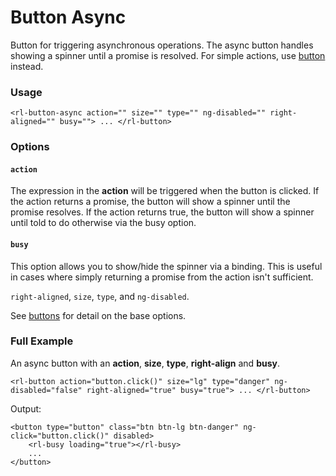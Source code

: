 # Button Async
Button for triggering asynchronous operations. The async button handles showing a spinner until a promise is resolved. For simple actions, use [button](/source/components/button/button.md) instead.

### Usage
```
<rl-button-async action="" size="" type="" ng-disabled="" right-aligned="" busy=""> ... </rl-button>
```
### Options

#### `action`

The expression in the **action** will be triggered when the button is clicked. If the action returns a promise, the button will show a spinner until the promise resolves. If the action returns true, the button will show a spinner until told to do otherwise via the busy option.

#### `busy`

This option allows you to show/hide the spinner via a binding. This is useful in cases where simply returning a promise from the action isn't sufficient.

`right-aligned`, `size`, `type`, and `ng-disabled`.

See [buttons](../button/buttons.md) for detail on the base options.

### Full Example
An async button with an **action**, **size**, **type**, **right-align** and **busy**.
```
<rl-button action="button.click()" size="lg" type="danger" ng-disabled="false" right-aligned="true" busy="true"> ... </rl-button>
```
Output:
```
<button type="button" class="btn btn-lg btn-danger" ng-click="button.click()" disabled>
	<rl-busy loading="true"></rl-busy>
	...
</button>
```